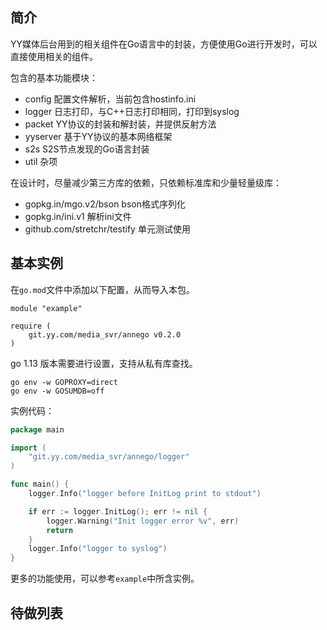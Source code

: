 ## 简介

YY媒体后台用到的相关组件在Go语言中的封装，方便使用Go进行开发时，可以直接使用相关的组件。

包含的基本功能模块：

- config 配置文件解析，当前包含hostinfo.ini
- logger 日志打印，与C++日志打印相同，打印到syslog
- packet YY协议的封装和解封装，并提供反射方法
- yyserver 基于YY协议的基本网络框架
- s2s S2S节点发现的Go语言封装
- util 杂项

在设计时，尽量减少第三方库的依赖，只依赖标准库和少量轻量级库：

- gopkg.in/mgo.v2/bson bson格式序列化
- gopkg.in/ini.v1 解析ini文件
- github.com/stretchr/testify 单元测试使用

## 基本实例

在`go.mod`文件中添加以下配置，从而导入本包。

```
module "example"

require (
    git.yy.com/media_svr/annego v0.2.0
)
```

go 1.13 版本需要进行设置，支持从私有库查找。

```
go env -w GOPROXY=direct
go env -w GOSUMDB=off
```

实例代码：

```go
package main

import (
	"git.yy.com/media_svr/annego/logger"
)

func main() {
	logger.Info("logger before InitLog print to stdout")

	if err := logger.InitLog(); err != nil {
		logger.Warning("Init logger error %v", err)
		return
	}
	logger.Info("logger to syslog")
}
```

更多的功能使用，可以参考`example`中所含实例。

## 待做列表
